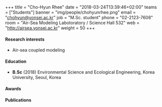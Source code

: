 +++
title = "Cho-Hyun Rhee"
date = "2018-03-24T13:39:46+02:00"
teams = ["Students"]
banner = "img/people/chohyunrhee.png"
email = "chohyun@yonsei.ac.kr"
job = "M.Sc. student"
phone = "02-2123-7608"
room = "Air-Sea Modeling Labotoratory / Science Hall 532"
web = "http://airsea.yonsei.ac.kr"
weight = 50
+++

#### Research interests
+ Air-sea coupled modeling


#### Education
+ **B.Sc** (2018) Environmental Science and Ecological Engineering, Korea University, Seoul, Korea


#### Awards

#### Publications
